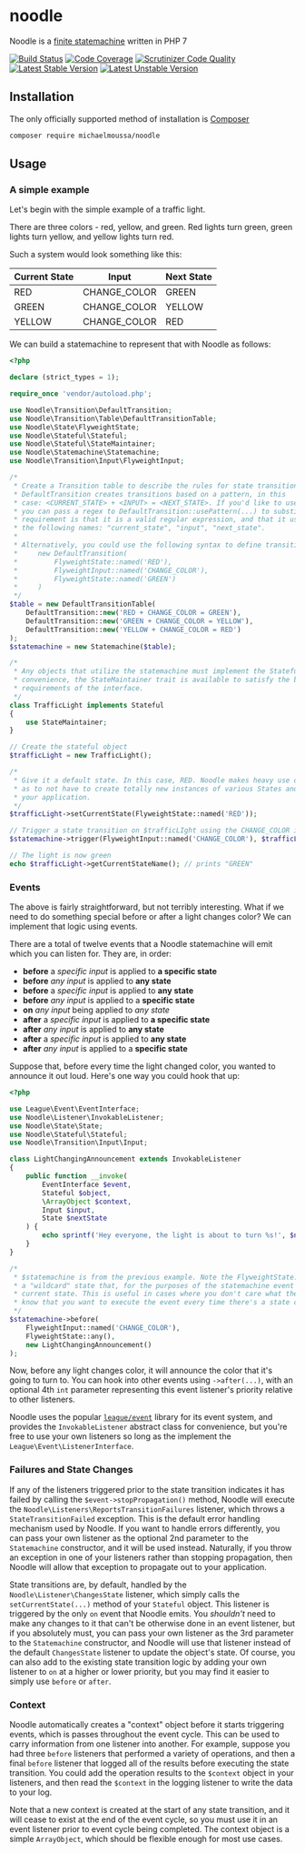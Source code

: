 # noodle

Noodle is a [finite statemachine](https://en.wikipedia.org/wiki/Finite-state_machine) written in PHP 7

[![Build Status](https://travis-ci.org/michaelmoussa/noodle.svg?branch=master)](https://travis-ci.org/michaelmoussa/noodle)
[![Code Coverage](https://scrutinizer-ci.com/g/michaelmoussa/noodle/badges/coverage.png?b=master)](https://scrutinizer-ci.com/g/michaelmoussa/noodle/?branch=master)
[![Scrutinizer Code Quality](https://scrutinizer-ci.com/g/michaelmoussa/noodle/badges/quality-score.png?b=master)](https://scrutinizer-ci.com/g/michaelmoussa/noodle/?branch=master)
[![Latest Stable Version](https://poser.pugx.org/michaelmoussa/noodle/v/stable.png)](https://packagist.org/packages/michaelmoussa/noodle)
[![Latest Unstable Version](https://poser.pugx.org/michaelmoussa/noodle/v/unstable.png)](https://packagist.org/packages/michaelmoussa/noodle)

## Installation

The only officially supported method of installation is [Composer](http://getcomposer.org/)

```bash
composer require michaelmoussa/noodle
```

## Usage

### A simple example

Let's begin with the simple example of a traffic light.

There are three colors - red, yellow, and green. Red lights turn green, green lights turn yellow,
and yellow lights turn red.

Such a system would look something like this:

| Current State | Input        | Next State |
| ------------- | ------------ | ---------- |
| RED           | CHANGE_COLOR | GREEN      |
| GREEN         | CHANGE_COLOR | YELLOW     |
| YELLOW        | CHANGE_COLOR | RED        |

We can build a statemachine to represent that with Noodle as follows:

```php
<?php

declare (strict_types = 1);

require_once 'vendor/autoload.php';

use Noodle\Transition\DefaultTransition;
use Noodle\Transition\Table\DefaultTransitionTable;
use Noodle\State\FlyweightState;
use Noodle\Stateful\Stateful;
use Noodle\Stateful\StateMaintainer;
use Noodle\Statemachine\Statemachine;
use Noodle\Transition\Input\FlyweightInput;

/*
 * Create a Transition table to describe the rules for state transitions. For convenience, the
 * DefaultTransition creates transitions based on a pattern, in this
 * case: <CURRENT_STATE> + <INPUT> = <NEXT_STATE>. If you'd like to use a different pattern,
 * you can pass a regex to DefaultTransition::usePattern(...) to substitute your own. The only
 * requirement is that it is a valid regular expression, and that it uses capture groups with
 * the following names: "current_state", "input", "next_state".
 *
 * Alternatively, you could use the following syntax to define transitions, if you wish:
 *     new DefaultTransition(
 *         FlyweightState::named('RED'),
 *         FlyweightInput::named('CHANGE_COLOR'),
 *         FlyweightState::named('GREEN')
 *     )
 */
$table = new DefaultTransitionTable(
    DefaultTransition::new('RED + CHANGE_COLOR = GREEN'),
    DefaultTransition::new('GREEN + CHANGE_COLOR = YELLOW'),
    DefaultTransition::new('YELLOW + CHANGE_COLOR = RED')
);
$statemachine = new Statemachine($table);

/*
 * Any objects that utilize the statemachine must implement the Stateful interface. For
 * convenience, the StateMaintainer trait is available to satisfy the bare minimum
 * requirements of the interface.
 */
class TrafficLight implements Stateful
{
    use StateMaintainer;
}

// Create the stateful object
$trafficLight = new TrafficLight();

/*
 * Give it a default state. In this case, RED. Noodle makes heavy use of Flyweight objects so
 * as to not have to create totally new instances of various States and Inputs throughout
 * your application.
 */
$trafficLight->setCurrentState(FlyweightState::named('RED'));

// Trigger a state transition on $trafficLIght using the CHANGE_COLOR input
$statemachine->trigger(FlyweightInput::named('CHANGE_COLOR'), $trafficLight);

// The light is now green
echo $trafficLight->getCurrentStateName(); // prints "GREEN"
```

### Events

The above is fairly straightforward, but not terribly interesting. What if we need to do
something special before or after a light changes color? We can implement that logic using events.

There are a total of twelve events that a Noodle statemachine will emit which you can listen for.
They are, in order:

-   **before** a _specific input_ is applied to **a specific state**
-   **before** _any input_ is applied to **any state**
-   **before** a _specific input_ is applied to **any state**
-   **before** _any input_ is applied to a **specific state**
-   **on** _any input_ being applied to _any state_
-   **after** a _specific input_ is applied to **a specific state**
-   **after** _any input_ is applied to **any state**
-   **after** a _specific input_ is applied to **any state**
-   **after** _any input_ is applied to a **specific state**

Suppose that, before every time the light changed color, you wanted to announce it out loud.
Here's one way you could hook that up:

```php
<?php

use League\Event\EventInterface;
use Noodle\Listener\InvokableListener;
use Noodle\State\State;
use Noodle\Stateful\Stateful;
use Noodle\Transition\Input\Input;

class LightChangingAnnouncement extends InvokableListener
{
    public function __invoke(
        EventInterface $event,
        Stateful $object,
        \ArrayObject $context,
        Input $input,
        State $nextState
    ) {
        echo sprintf('Hey everyone, the light is about to turn %s!', $nextState->getName());
    }
}

/*
 * $statemachine is from the previous example. Note the FlyweightState::any() here. This is
 * a "wildcard" state that, for the purposes of the statemachine event system, will match any
 * current state. This is useful in cases where you don't care what the state is, and you
 * know that you want to execute the event every time there's a state change.
 */
$statemachine->before(
    FlyweightInput::named('CHANGE_COLOR'),
    FlyweightState::any(),
    new LightChangingAnnouncement()
);
```

Now, before any light changes color, it will announce the color that it's going to turn to.
You can hook into other events using `->after(...)`, with an optional 4th `int` parameter
representing this event listener's priority relative to other listeners.

Noodle uses the popular [`league/event`](https://github.com/thephpleague/event) library for
its event system, and provides the `InvokableListener` abstract class for convenience, but
you're free to use your own listeners so long as the implement
the `League\Event\ListenerInterface`.

### Failures and State Changes

If any of the listeners triggered prior to the state transition indicates it has failed by
calling the `$event->stopPropagation()` method, Noodle will execute the
`Noodle\Listeners\ReportsTransitionFailures` listener, which throws a `StateTransitionFailed`
exception. This is the default error handling mechanism used by Noodle. If you want to handle
errors differently, you can pass your own listener as the optional 2nd parameter to the
`Statemachine` constructor, and it will be used instead. Naturally, if you throw an exception
in one of your listeners rather than stopping propagation, then Noodle will allow that
exception to propagate out to your application.

State transitions are, by default, handled by the `Noodle\Listener\ChangesState` listener,
which simply calls the `setCurrentState(...)` method of your `Stateful` object. This listener
is triggered by the only `on` event that Noodle emits. You _shouldn't_ need to make any
changes to it that can't be otherwise done in an event listener, but if you absolutely must,
you can pass your own listener as the 3rd parameter to the `Statemachine` constructor, and
Noodle will use that listener instead of the default `ChangesState` listener to update the
object's state. Of course, you can also add to the existing state transition logic by adding
your own listener to `on` at a higher or lower priority, but you may find it easier to simply
use `before` or `after`.

### Context

Noodle automatically creates a "context" object before it starts triggering events, which is
passes throughout the event cycle. This can be used to carry information from one listener
into another. For example, suppose you had three `before` listeners that performed a variety
of operations, and then a final `before` listener that logged all of the results before
executing the state transition. You could add the operation results to the `$context` object
in your listeners, and then read the `$context` in the logging listener to write the data to
your log.

Note that a new context is created at the start of any state transition, and it will cease to
exist at the end of the event cycle, so you must use it in an event listener prior to event
cycle being completed. The context object is a simple `ArrayObject`, which should be flexible
enough for most use cases.
